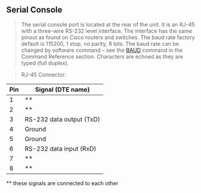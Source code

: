 Serial Console
--------------

>   The serial console port is located at the rear of the unit. It is an RJ-45
>   with a three-wire RS-232 level interface. The interface has the same pinout
>   as found on Cisco routers and switches. The baud rate factory default is
>   115200, 1 stop, no parity, 8 bits. The baud rate can be changed by software
>   command – see the [BAUD](#_BAUD) command in the Command Reference section.
>   Characters are echoed as they are typed (full duplex).

>   RJ-45 Connector:

| **Pin** | **Signal (DTE name)**    |
|---------|--------------------------|
| 1       | \*\*                     |
| 2       | \*\*                     |
| 3       | RS-232 data output (TxD) |
| 4       | Ground                   |
| 5       | Ground                   |
| 6       | RS-232 data input (RxD)  |
| 7       | \*\*                     |
| 8       | \*\*                     |

\*\* these signals are connected to each other

